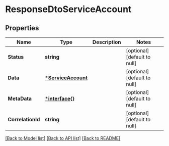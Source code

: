 # ResponseDtoServiceAccount

## Properties
Name | Type | Description | Notes
------------ | ------------- | ------------- | -------------
**Status** | **string** |  | [optional] [default to null]
**Data** | [***ServiceAccount**](ServiceAccount.md) |  | [optional] [default to null]
**MetaData** | [***interface{}**](interface{}.md) |  | [optional] [default to null]
**CorrelationId** | **string** |  | [optional] [default to null]

[[Back to Model list]](../README.md#documentation-for-models) [[Back to API list]](../README.md#documentation-for-api-endpoints) [[Back to README]](../README.md)

